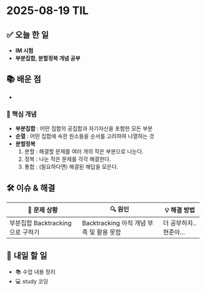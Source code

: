 ﻿# 2025-08-19 TIL

## ✅ 오늘 한 일
- **IM 시험**
- **부분집합, 분할정복 개념 공부**

## 📚 배운 점
- 

### 📌 핵심 개념
- **부분집합** : 어떤 집합의 공집합과 자기자신을 포함한 모든 부분
- **순열** : 어떤 집합에 속한 원소들을 순서를 고려하여 나열하는 것
- **분할정복**
  1. 분할 : 해결할 문제를 여러 개의 작은 부분으로 나눈다.
  2. 정복 : 나눈 작은 문제를 각각 해결한다.
  3. 통합 : (필요하다면) 해결된 해답을 모은다.


## 🛠️ 이슈 & 해결
| 🐞 문제 상황 | 🔍 원인 | 💡 해결 방법 |
|--------------|--------|--------------|
|부분집합 Backtracking 으로 구하기|Backtracking 아직 개념 부족 및 활용 못함|더 공부하자..현준아...  |

## 🎯 내일 할 일
- 📚 수업 내용 정리
- 💻 study 코딩
